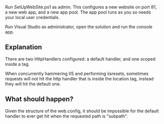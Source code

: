Run SetUpWebSite.ps1 as admin. This configures a new website on port 81, a new web app, and a new app pool. The app pool runs as you so needs your local user credentials.

Run Visual Studio as administrator,  open the solution and run the console app.

Explanation
-----------
There are two HttpHandlers configured: a default handler, and one scoped inside a <location> tag.

When concurrently hammering IIS and performing iisresets, sometimes requests will not hit the http handler that is inside the location tag, instead they will hit the default one.


What should happen?
-------------------
Given the structure of the web.config, it should be impossible for the default handler to ever get hit when the requested path is "subpath".